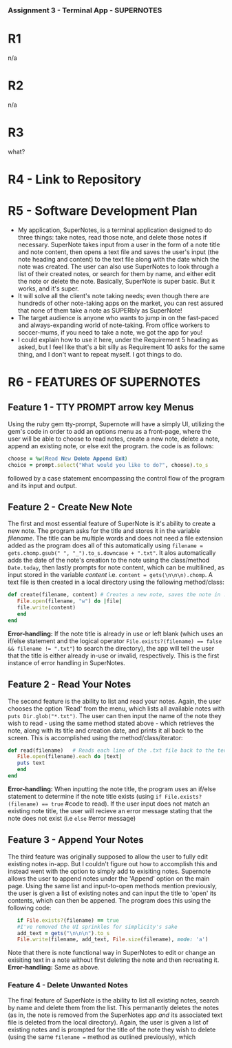 ### Assignment 3 - Terminal App - SUPERNOTES


# R1
n/a

# R2
n/a

# R3
what?

# R4 - Link to Repository


# R5 - Software Development Plan

- My application, SuperNotes, is a terminal application designed to do three things: take notes, read those note, and delete those notes if necessary. SuperNote takes input from a user in the form of a note title and note content, then opens a text file and saves the user's input (the note heading and content) to the text file along with the date which the note was created. The user can also use SuperNotes to look through a list of their created notes, or search for them by name, and either edit the note or delete the note. Basically, SuperNote is super basic. But it works, and it's super. 
- It will solve all the client's note taking needs; even though there are hundreds of other note-taking apps on the market, you can rest assured that none of them take a note as SUPERbly as SuperNote!
- The target audience is anyone who wants to jump in on the fast-paced and always-expanding world of note-taking. From office workers to soccer-mums, if you need to take a note, we got the app for you!
- I could explain how to use it here, under the Requirement 5 heading as asked, but I feel like that's a bit silly as Requirement 10 asks for the same thing, and I don't want to repeat myself. I got things to do. 

# R6 - FEATURES OF SUPERNOTES

## Feature 1 - TTY PROMPT arrow key Menus

Using the ruby gem tty-prompt, Supernote will have a simply UI, utilizing the gem's code in order to add an options menu as a front-page, where the user will be able to choose to read notes, create a new note, delete a note, append an existing note, or else exit the program. the code is as follows:
```ruby
choose = %w(𝐑ead 𝐍ew 𝐃𝐞𝐥𝐞𝐭𝐞 𝐀𝐩𝐩𝐞𝐧𝐝 𝐄𝐱𝐢𝐭)
choice = prompt.select("What would you like to do?", choose).to_s
```
followed by a case statement encompassing the control flow of the program and its input and output. 

## Feature 2 - Create New Note

The first and most essential feature of SuperNote is it's ability to create a new note. The program asks for the title and stores it in the variable *filename*. The title can be multiple words and does not need a file extension added as the program does all of this automatically using `filename = gets.chomp.gsub(" ", "_").to_s.downcase + ".txt"`. It alos automatically adds the date of the note's creation to the note using the class/method `Date.today`, then lastly prompts for note content, which can be multilined, as input stored in the variable *content* i.e. `content = gets(\n\n\n).chomp`. A text file is then created in a local directory using the following method/class:
```ruby
def create(filename, content) # Creates a new note, saves the note in .txt format to local directory.
   File.open(filename, "w") do |file|     
   file.write(content)
   end
end
```
**Error-handling:** If the note title is already in use or left blank (which uses an if/else statement and the logical operator `File.exists?(filename) == false && filename != ".txt"`) to search the directory), the app will tell the user that the title is either already in-use or invalid, respectively. This is the first instance of error handling in SuperNotes. 


## Feature 2 - Read Your Notes

The second feature is the ability to list and read your notes. Again, the user chooses the option 'Read' from the menu, which lists all available notes with `puts Dir.glob("*.txt")`. The user can then input the name of the note they wish to read - using the same method stated above - which retrieves the note, along with its title and creation date, and prints it all back to the screen. This is accomplished using the method/class/iterator:
```ruby
def read(filename)   # Reads each line of the .txt file back to the terminal screen.
   File.open(filename).each do |text|
   puts text
   end
end
```
**Error-handling:** When inputting the note title, the program uses an if/else statement to determine if the note title exists (using `if File.exists?(filename) == true` #code to read). If the user input does not match an existing note title, the user will recieve an error message stating that the note does not exist (i.e `else` #error message)


## Feature 3  - Append Your Notes

The third feature was originally supposed to allow the user to fully edit existing notes in-app. But I couldn't figure out how to accomplish this and instead went with the option to simply add to exisiting notes. Supernote allows the user to append notes under the 'Append' option on the main page. Using the same list and input-to-open methods mention previously, the user is given a list of existing notes and can input the title to 'open' its contents, which can then be appened. The program does this using the following code:
```ruby
   if File.exists?(filename) == true
   #I've removed the UI sprinkles for simplicity's sake
   add_text = gets("\n\n\n").to_s
   File.write(filename, add_text, File.size(filename), mode: 'a')
```
 Note that there is note functional way in SuperNotes to edit or change an exisiting text in a note without first deleting the note and then recreating it. 
 **Error-handling:** Same as above.


### Feature 4 - Delete Unwanted Notes

The final feature of SuperNote is the ability to list all existing notes, search by name and delete them from the list. This permanantly deletes the notes (as in, the note is removed from the SuperNotes app *and* its associated text file is deleted from the local directory). Again, the user is given a list of existing notes and is prompted for the title of the note they wish to delete (using the same `filename =` method as outlined previously), which 


